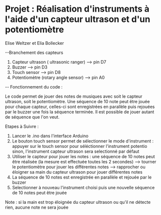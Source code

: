 # Projet : Réalisation d'instruments à l'aide d'un capteur ultrason et d'un potentiomètre
Elise Weltzer et Elia Bollecker

--Branchement des capteurs

1. Capteur ultrason ( ultrasonic ranger) --> pin D7
2. Buzzer --> pin D3
3. Touch sensor --> pin D8
4. Potentiomètre (rotary angle sensor) --> pin A0

-- Fonctionnement du code : 

Le code permet de jouer des notes de musiques avec soit le capteur ultrason, soit le potentiomètre.
Une séquence de 10 note peut être jouée pour chaque capteur, celles-ci sont enregistrées en parallèle puis rejouées par le buzzer une fois la séquence terminée.
Il est possible de jouer autant de séquence que l'on veut.

Etapes à Suivre :

1. Lancer le .ino dans l'interface Arduino
2. Le bouton touch sensor permet de sélectionner le mode d'instrument : appuyer sur le touch sensor pour séléctionner l'instrument potentio sinon, l'instrument capteur ultrason sera selectionné par défaut
3. Utiliser le capteur pour jouer les notes : une séquence de 10 notes peut être réalisée (la mesure est effectuée toutes les 2 secondes)
--> tourner le potentiomètre pour jouer les différentes notes 
--> rapprocher ou éloigner sa main du capteur ultrason pour jouer différentes notes
4. La séquence de 10 notes est enregistrée en parallèle et rejouée par le buzzer
5. Selectionner à nouveau l'instrument choisi puis une nouvelle séquence de 10 notes peut être jouée


Note : si la main est trop éloignée du capteur ultrason ou qu'il ne détecte rien, aucune note ne sera jouée


